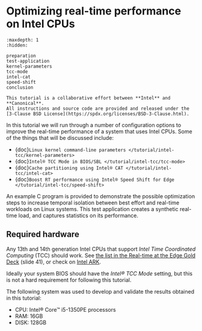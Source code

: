 # Optimizing real-time performance on Intel CPUs

```{toctree}
:maxdepth: 1
:hidden:

preparation
test-application
kernel-parameters
tcc-mode
intel-cat
speed-shift
conclusion
```

```{admonition} Collaboration
This tutorial is a collaborative effort between **Intel** and **Canonical**.
All instructions and source code are provided and released under the [3-Clause BSD License](https://spdx.org/licenses/BSD-3-Clause.html).
```

In this tutorial we will run through a number of configuration options to improve the real-time performance of a system that uses Intel CPUs.
Some of the things that will be discussed include:

- {doc}`Linux kernel command-line parameters </tutorial/intel-tcc/kernel-parameters>`
- {doc}`Intel® TCC Mode in BIOS/SBL </tutorial/intel-tcc/tcc-mode>`
- {doc}`Cache partitioning using Intel® CAT </tutorial/intel-tcc/intel-cat>`
- {doc}`Boost RT performance using Intel® Speed Shift for Edge </tutorial/intel-tcc/speed-shift>`

An example C program is provided to demonstrate the possible optimization steps to increase temporal isolation between best effort and real-time workloads on Linux systems.
This test application creates a synthetic real-time load, and captures statistics on its performance.

## Required hardware

Any 13th and 14th generation Intel CPUs that support *Intel Time Coordinated Computing* (TCC) should work.
See [the list in the Real-time at the Edge Gold Deck](https://cdrdv2.intel.com/v1/dl/getContent/831868?explicitVersion=true) (slide 41), or check on [Intel ARK](https://www.intel.com/content/www/us/en/ark/featurefilter.html?productType=873&0_TimeCoordinatedComputing=True).

Ideally your system BIOS should have the *Intel® TCC Mode* setting, but this is not a hard requirement for following this tutorial.

The following system was used to develop and validate the results obtained in this tutorial:
- CPU: Intel® Core™ i5-1350PE processors
- RAM: 16GB
- DISK: 128GB
